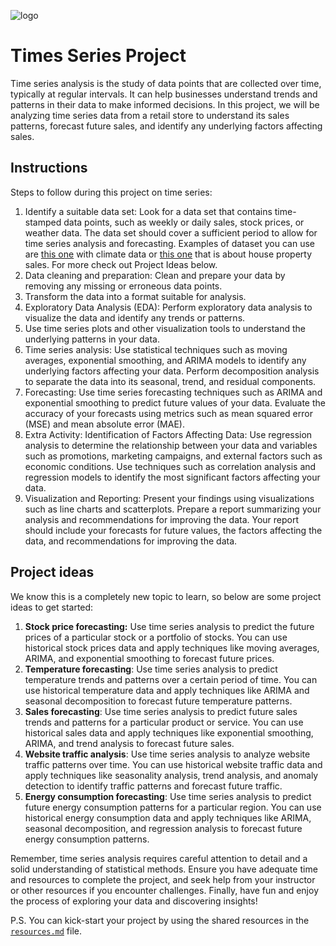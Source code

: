![logo](https://user-images.githubusercontent.com/23629340/40541063-a07a0a8a-601a-11e8-91b5-2f13e4e6b441.png)

# Times Series Project

Time series analysis is the study of data points that are collected over time, typically at regular intervals. It can help businesses understand trends and patterns in their data to make informed decisions. In this project, we will be analyzing time series data from a retail store to understand its sales patterns, forecast future sales, and identify any underlying factors affecting sales.

## Instructions

Steps to follow during this project on time series:  

1. Identify a suitable data set: Look for a data set that contains time-stamped data points, such as weekly or daily sales, stock prices, or weather data. The data set should cover a sufficient period to allow for time series analysis and forecasting. Examples of dataset you can use are [this one](https://www.kaggle.com/datasets/sumanthvrao/daily-climate-time-series-data) with climate data or [this one](https://www.kaggle.com/datasets/htagholdings/property-sales) that is about house property sales. For more check out Project Ideas below.
2. Data cleaning and preparation: Clean and prepare your data by removing any missing or erroneous data points.  
3. Transform the data into a format suitable for analysis.  
4. Exploratory Data Analysis (EDA): Perform exploratory data analysis to visualize the data and identify any trends or patterns. 
5. Use time series plots and other visualization tools to understand the underlying patterns in your data.  
6. Time series analysis: Use statistical techniques such as moving averages, exponential smoothing, and ARIMA models to identify any underlying factors affecting your data. Perform decomposition analysis to separate the data into its seasonal, trend, and residual components.  
7. Forecasting: Use time series forecasting techniques such as ARIMA and exponential smoothing to predict future values of your data. Evaluate the accuracy of your forecasts using metrics such as mean squared error (MSE) and mean absolute error (MAE).  
8. Extra Activity: Identification of Factors Affecting Data: Use regression analysis to determine the relationship between your data and variables such as promotions, marketing campaigns, and external factors such as economic conditions. Use techniques such as correlation analysis and regression models to identify the most significant factors affecting your data.
9. Visualization and Reporting: Present your findings using visualizations such as line charts and scatterplots. Prepare a report summarizing your analysis and recommendations for improving the data. Your report should include your forecasts for future values, the factors affecting the data, and recommendations for improving the data.

## Project ideas  
We know this is a completely new topic to learn, so below are some project ideas to get started:  
1. **Stock price forecasting:** Use time series analysis to predict the future prices of a particular stock or a portfolio of stocks. You can use historical stock prices data and apply techniques like moving averages, ARIMA, and exponential smoothing to forecast future prices.  
2. **Temperature forecasting**: Use time series analysis to predict temperature trends and patterns over a certain period of time. You can use historical temperature data and apply techniques like ARIMA and seasonal decomposition to forecast future temperature patterns.   
3. **Sales forecasting**: Use time series analysis to predict future sales trends and patterns for a particular product or service. You can use historical sales data and apply techniques like exponential smoothing, ARIMA, and trend analysis to forecast future sales.  
4. **Website traffic analysis**: Use time series analysis to analyze website traffic patterns over time. You can use historical website traffic data and apply techniques like seasonality analysis, trend analysis, and anomaly detection to identify traffic patterns and forecast future traffic.
5. **Energy consumption forecasting**: Use time series analysis to predict future energy consumption patterns for a particular region. You can use historical energy consumption data and apply techniques like ARIMA, seasonal decomposition, and regression analysis to forecast future energy consumption patterns.

Remember, time series analysis requires careful attention to detail and a solid understanding of statistical methods. Ensure you have adequate time and resources to complete the project, and seek help from your instructor or other resources if you encounter challenges. Finally, have fun and enjoy the process of exploring your data and discovering insights!

P.S. You can kick-start your project by using the shared resources in the [`resources.md`](https://github.com/ironhack-dapt-jan-23/time-series-project/blob/main/resources.md) file. 
